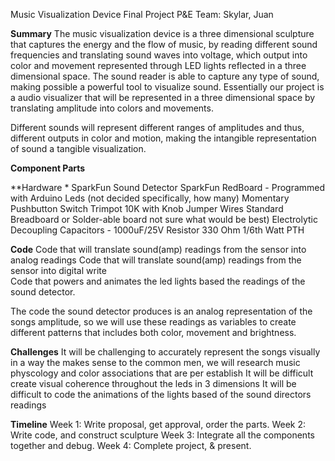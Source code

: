 
Music Visualization Device 
Final Project P&E
Team: Skylar, Juan  

**Summary**
        The music visualization device is a three dimensional sculpture that captures the energy and the flow of music, by reading different sound frequencies and translating sound waves into voltage, which output into color and movement represented through LED lights reflected in a three dimensional space. The sound reader is able to capture any type of sound, making possible a powerful tool to visualize sound. Essentially our project is a audio visualizer that will be represented in a three dimensional space by translating amplitude into colors and movements. 

Different sounds will represent different ranges of amplitudes and thus, different outputs in color and motion, making the intangible representation of sound a tangible visualization. 

**Component Parts**

**Hardware *
SparkFun Sound Detector 
SparkFun RedBoard - Programmed with Arduino
Leds (not decided specifically, how many) 
Momentary Pushbutton Switch 
Trimpot 10K with Knob
Jumper Wires Standard
Breadboard or Solder-able board not sure what would be best)
Electrolytic Decoupling Capacitors - 1000uF/25V
Resistor 330 Ohm 1/6th Watt PTH

**Code**
Code that will translate sound(amp) readings from the sensor into analog readings 
Code that will translate sound(amp) readings from the sensor into digital write  
Code that powers and animates the led lights based the readings of the sound detector.

The code the sound detector produces is an analog representation of the songs amplitude, so we will use these readings as variables to create different patterns that includes both color, movement and brightness.

**Challenges**
It will be challenging to accurately represent the songs visually in a way the makes sense to the common men,  we will research music physcology and color associations that are per establish
It will be difficult create visual coherence throughout the leds in 3 dimensions
It will be difficult to code the animations of the lights based of the sound directors readings 

**Timeline**
Week 1: Write proposal, get approval, order the parts.
Week 2: Write code, and construct sculpture 
Week 3: Integrate all the components together and debug.
Week 4: Complete project, & present. 

